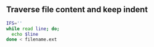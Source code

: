 ## Traverse file content and keep indent

```bash
IFS=''
while read line; do;
  echo $line
done < filename.ext
```
<!--stackedit_data:
eyJoaXN0b3J5IjpbLTE2MjQyNzA4ODFdfQ==
-->
